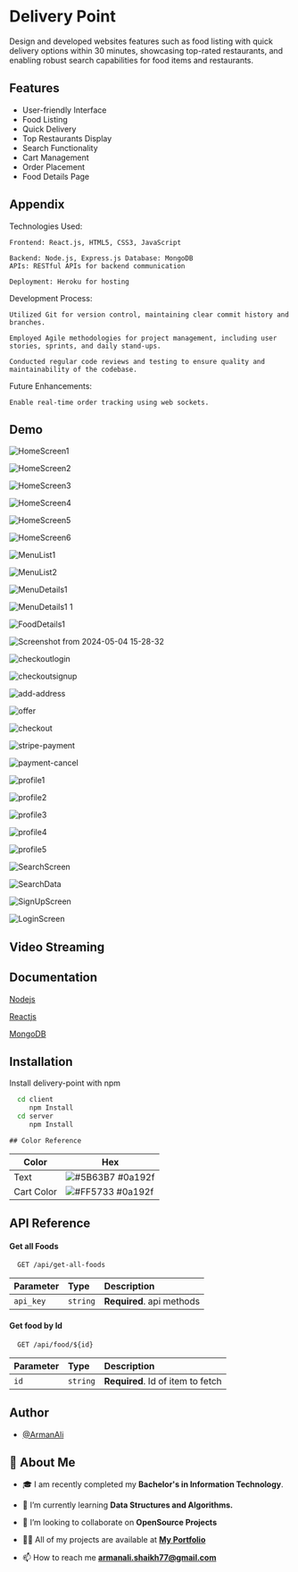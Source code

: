 
# Delivery Point

Design and developed websites features such as food listing with quick delivery options within 30 minutes, showcasing top-rated restaurants, and enabling robust search capabilities for food items and restaurants.



## Features

- User-friendly Interface
- Food Listing
- Quick Delivery
- Top Restaurants Display
- Search Functionality
- Cart Management
- Order Placement
- Food Details Page



## Appendix

Technologies Used:

    Frontend: React.js, HTML5, CSS3, JavaScript

    Backend: Node.js, Express.js Database: MongoDB
    APIs: RESTful APIs for backend communication

    Deployment: Heroku for hosting

Development Process:

    Utilized Git for version control, maintaining clear commit history and branches.

    Employed Agile methodologies for project management, including user stories, sprints, and daily stand-ups.

    Conducted regular code reviews and testing to ensure quality and maintainability of the codebase.


Future Enhancements:

    Enable real-time order tracking using web sockets.
## Demo

![HomeScreen1](https://github.com/armanali0786/delivery-point/assets/76746226/2ac1f24a-1c00-40d4-ba61-e474456b0563)

![HomeScreen2](https://github.com/armanali0786/delivery-point/assets/76746226/b2137b75-55f4-46e9-8a2b-66292fcec03d)

![HomeScreen3](https://github.com/armanali0786/delivery-point/assets/76746226/c0323ad8-4ab6-4e2e-a184-3645bbde3a79)

![HomeScreen4](https://github.com/armanali0786/delivery-point/assets/76746226/1277b06e-8b43-4ee0-afe2-fcfb5e8957ec)

![HomeScreen5](https://github.com/armanali0786/delivery-point/assets/76746226/8a04877a-a3ce-48cb-a116-5863140a84e2)

![HomeScreen6](https://github.com/armanali0786/delivery-point/assets/76746226/f546f446-be0f-4acb-a14f-6ee71e3f9780)

![MenuList1](https://github.com/armanali0786/delivery-point/assets/76746226/154e91aa-2b1b-4b30-94c8-8f67b8d14e97)

![MenuList2](https://github.com/armanali0786/delivery-point/assets/76746226/837b10ec-19da-4f43-b996-3b5091a6de5f)

![MenuDetails1](https://github.com/armanali0786/delivery-point/assets/76746226/06a08e31-715a-4051-aac1-478086111040)

![MenuDetails1 1](https://github.com/armanali0786/delivery-point/assets/76746226/bf28bd43-6014-435a-b314-351ef058c811)

![FoodDetails1](https://github.com/armanali0786/delivery-point/assets/76746226/1a97e541-3253-4b85-a10b-7eb60c9ec6fd)

![Screenshot from 2024-05-04 15-28-32](https://github.com/armanali0786/delivery-point/assets/76746226/8f47c0b8-d052-46b7-b7f7-ac7dfb617eb3)

![checkoutlogin](https://github.com/armanali0786/delivery-point/assets/76746226/cd3d62bf-ea85-451c-9c10-06b541c8e67f)

![checkoutsignup](https://github.com/armanali0786/delivery-point/assets/76746226/d17eda58-6646-4da6-b13a-f2a861c4a007)

![add-address](https://github.com/armanali0786/delivery-point/assets/76746226/d098cd3b-e6df-40ca-ab14-d82d4c24741e)

![offer](https://github.com/armanali0786/delivery-point/assets/76746226/b346bc10-5b35-4b95-884a-e5e954988366)

![checkout](https://github.com/armanali0786/delivery-point/assets/76746226/816263ca-ebf8-4679-ad99-ccf4c3fd333c)

![stripe-payment](https://github.com/armanali0786/delivery-point/assets/76746226/15f4552d-64a9-4ae1-9eb1-8a81ec8a85e3)

![payment-cancel](https://github.com/armanali0786/delivery-point/assets/76746226/d1373d26-a1f0-41e7-afc1-98958a8aaf22)

![profile1](https://github.com/armanali0786/delivery-point/assets/76746226/47a587ec-100a-4f5c-bcd0-0becbcad0d3f)

![profile2](https://github.com/armanali0786/delivery-point/assets/76746226/3a4c1343-7d25-4d4e-9762-da2c98393b4d)

![profile3](https://github.com/armanali0786/delivery-point/assets/76746226/0093b457-bd12-4a22-91f1-2111ddcdf4f8)

![profile4](https://github.com/armanali0786/delivery-point/assets/76746226/4dab381c-584c-4f7b-9c38-3e74138c54bf)

![profile5](https://github.com/armanali0786/delivery-point/assets/76746226/f2705dcf-055b-4e41-9873-a5a134a943f0)

![SearchScreen](https://github.com/armanali0786/delivery-point/assets/76746226/e6121568-fb52-4003-8837-fa1c57fb87ee)

![SearchData](https://github.com/armanali0786/delivery-point/assets/76746226/6ba20121-8009-4266-ba87-4994e2d4ef4e)

![SignUpScreen](https://github.com/armanali0786/delivery-point/assets/76746226/cd8b488a-5e5e-4e25-a715-1d0eec14e181)

![LoginScreen](https://github.com/armanali0786/delivery-point/assets/76746226/8589e8a9-3adc-4fb6-90e4-815e79c2da58)


## Video Streaming



## Documentation

[Nodejs](https://nodejs.org/docs/latest/api/)

[Reactjs](https://legacy.reactjs.org/docs/getting-started.html)

[MongoDB](https://www.mongodb.com/docs/atlas/getting-started)

## Installation

Install delivery-point with npm

```bash
  cd client
     npm Install
  cd server
     npm Install
```
    ## Color Reference

| Color             | Hex                                                                |
| ----------------- | ------------------------------------------------------------------ |
| Text  | ![#5B63B7](https://via.placeholder.com/10/0a192f?text=+) #0a192f |
| Cart Color  | ![#FF5733](https://via.placeholder.com/10/0a192f?text=+) #0a192f |

## API Reference

#### Get all Foods

```http
  GET /api/get-all-foods
```

| Parameter | Type     | Description                |
| :-------- | :------- | :------------------------- |
| `api_key` | `string` | **Required**.  api methods |

#### Get food by Id

```http
  GET /api/food/${id}
```

| Parameter | Type     | Description                       |
| :-------- | :------- | :-------------------------------- |
| `id`      | `string` | **Required**. Id of item to fetch |



## Author

- [@ArmanAli](https://www.github.com/armanali0786)


## 🚀 About Me
- 🎓 I am recently completed my **Bachelor's in Information Technology**.

- 🌱 I’m currently learning **Data Structures and Algorithms.**

- 👯 I’m looking to collaborate on **OpenSource Projects**

- 👨‍💻 All of my projects are available at **[My Portfolio](https://github.com/armanali0786?tab=repositories)**

- 📫 How to reach me **armanali.shaikh77@gmail.com**


